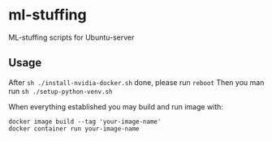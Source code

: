 # ml-stuffing
ML-stuffing scripts for Ubuntu-server

## Usage
After `sh ./install-nvidia-docker.sh` done, please run `reboot`
Then you man run `sh ./setup-python-venv.sh`

When everything established you may build and run image with:
```
docker image build --tag 'your-image-name' 
docker container run your-image-name
```